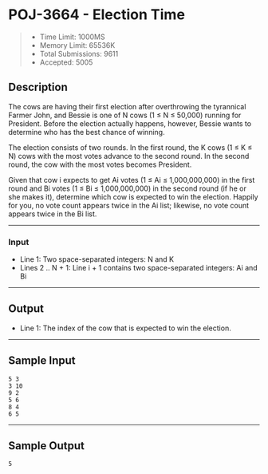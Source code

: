 # POJ-3664 - Election Time

> * Time Limit: 1000MS
> * Memory Limit: 65536K
> * Total Submissions: 9611
> * Accepted: 5005

## Description

The cows are having their first election after overthrowing the tyrannical Farmer John, and Bessie is one of N cows (1 ≤ N ≤ 50,000) running for President. Before the election actually happens, however, Bessie wants to determine who has the best chance of winning.

The election consists of two rounds. In the first round, the K cows (1 ≤ K ≤ N) cows with the most votes advance to the second round. In the second round, the cow with the most votes becomes President.

Given that cow i expects to get Ai votes (1 ≤ Ai ≤ 1,000,000,000) in the first round and Bi votes (1 ≤ Bi ≤ 1,000,000,000) in the second round (if he or she makes it), determine which cow is expected to win the election. Happily for you, no vote count appears twice in the Ai list; likewise, no vote count appears twice in the Bi list.

---
### Input

* Line 1: Two space-separated integers: N and K
* Lines 2 .. N + 1: Line i + 1 contains two space-separated integers: Ai and Bi

---
## Output

* Line 1: The index of the cow that is expected to win the election.

---
## Sample Input

```
5 3
3 10
9 2
5 6
8 4
6 5
```

---
## Sample Output

```
5
```